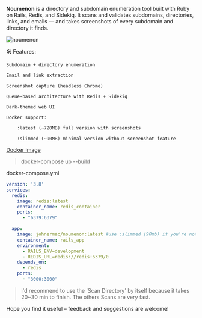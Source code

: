 
**Noumenon** is a directory and subdomain enumeration tool built with Ruby on Rails, Redis, and Sidekiq. 
It scans and validates subdomains, directories, links, and emails — and takes screenshots of every subdomain and directory it finds.

![noumenon](https://github.com/user-attachments/assets/d9f95e71-ccb2-4ae5-b2b3-6c6c58b1ac07)


🛠️ Features:

    Subdomain + directory enumeration

    Email and link extraction

    Screenshot capture (headless Chrome)

    Queue-based architecture with Redis + Sidekiq    

    Dark-themed web UI

    Docker support:

        :latest (~720MB) full version with screenshots

        :slimmed (~90MB) minimal version without screenshot feature


[Docker image](https://hub.docker.com/r/johnermac/noumenon/)

> docker-compose up --build

docker-compose.yml
```yml
version: '3.8'
services:
  redis:
    image: redis:latest
    container_name: redis_container
    ports:
      - "6379:6379"

  app:
    image: johnermac/noumenon:latest #use :slimmed (90mb) if you're not gonna use the screenshot option
    container_name: rails_app
    environment:
      - RAILS_ENV=development
      - REDIS_URL=redis://redis:6379/0
    depends_on:
      - redis
    ports:
      - "3000:3000"
```


> I'd recommend to use the 'Scan Directory' by itself because it takes 20~30 min to finish. The others Scans are very fast.

Hope you find it useful – feedback and suggestions are welcome!
